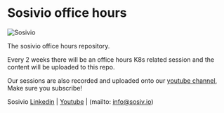# Sosivio office hours

![Sosivio](https://www.sosiv.io/images/logo.png)

The sosivio office hours repository.

Every 2 weeks there will be an office hours K8s related session and the content will be uploaded to this repo.

Our sessions are also recorded and uploaded onto our [youtube channel](https://www.youtube.com/channel/UC8w-LmiuhQSfmPMRud6qGJw), Make sure you subscribe!


Sosivio [Linkedin](https://www.linkedin.com/company/sosivio/mycompany/) | [Youtube](https://www.youtube.com/channel/UC8w-LmiuhQSfmPMRud6qGJw) | (mailto: info@sosiv.io)

